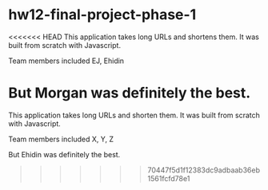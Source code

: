# hw12-final-project-phase-1

<<<<<<< HEAD
This application takes long URLs and shortens them. It was built from scratch with Javascript.


Team members included EJ, Ehidin

But Morgan was definitely the best.
=======
This application takes long URLs and shorten them. It was built from scratch with Javascript.

Team members included X, Y, Z

But Ehidin was definitely the best.
>>>>>>> 70447f5d1f12383dc9adbaab36eb1561fcfd78e1
